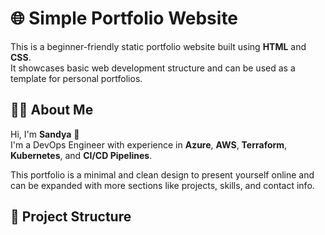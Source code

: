 # 🌐 Simple Portfolio Website

This is a beginner-friendly static portfolio website built using **HTML** and **CSS**.  
It showcases basic web development structure and can be used as a template for personal portfolios.

## 🧑‍💻 About Me

Hi, I'm **Sandya** 👋  
I'm a DevOps Engineer with experience in **Azure**, **AWS**, **Terraform**, **Kubernetes**, and **CI/CD Pipelines**.

This portfolio is a minimal and clean design to present yourself online and can be expanded with more sections like projects, skills, and contact info.

## 📁 Project Structure

